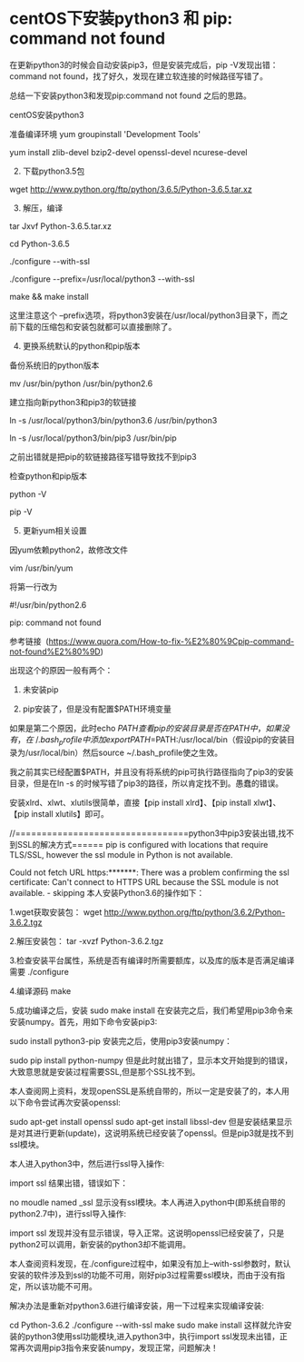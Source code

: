 # centOS下安装python3 和 pip: command not found


在更新python3的时候会自动安装pip3，但是安装完成后，pip -V发现出错：command not found，找了好久，发现在建立软连接的时候路径写错了。

总结一下安装python3和发现pip:command not found 之后的思路。

centOS安装python3


准备编译环境
yum groupinstall 'Development Tools' 

yum install zlib-devel bzip2-devel openssl-devel ncurese-devel 

2. 下载python3.5包

wget http://www.python.org/ftp/python/3.6.5/Python-3.6.5.tar.xz

3. 解压，编译

tar Jxvf Python-3.6.5.tar.xz

cd Python-3.6.5

./configure --with-ssl

./configure --prefix=/usr/local/python3 --with-ssl

make && make install 

这里注意这个 –prefix选项，将python3安装在/usr/local/python3目录下，而之前下载的压缩包和安装包就都可以直接删除了。 

4. 更换系统默认的python和pip版本 

备份系统旧的python版本

mv /usr/bin/python /usr/bin/python2.6

建立指向新python3和pip3的软链接

ln -s /usr/local/python3/bin/python3.6 /usr/bin/python3

ln -s /usr/local/python3/bin/pip3 /usr/bin/pip 

之前出错就是把pip的软链接路径写错导致找不到pip3

检查python和pip版本 

python -V 

pip -V 

5. 更新yum相关设置 

因yum依赖python2，故修改文件

vim /usr/bin/yum 

将第一行改为

#!/usr/bin/python2.6

pip: command not found

参考链接  (https://www.quora.com/How-to-fix-%E2%80%9Cpip-command-not-found%E2%80%9D)

出现这个的原因一般有两个： 

1. 未安装pip 

2. pip安装了，但是没有配置$PATH环境变量

如果是第二个原因，此时echo $PATH 查看pip的安装目录是否在PATH中，如果没有，在~/.bash_profile中添加export PATH=$PATH:/usr/local/bin（假设pip的安装目录为/usr/local/bin）然后source ~/.bash_profile使之生效。

我之前其实已经配置$PATH，并且没有将系统的pip可执行路径指向了pip3的安装目录，但是在ln -s 的时候写错了pip3的路径，所以肯定找不到。愚蠢的错误。

安装xlrd、xlwt、xlutils很简单，直接【pip install xlrd】、【pip install xlwt】、【pip install xlutils】即可。


//=================================python3中pip3安装出错,找不到SSL的解决方式======
pip is configured with locations that require TLS/SSL, however the ssl module in Python is not available.

Could not fetch URL https:*******: There was a problem confirming the ssl certificate: 
Can't connect to HTTPS URL because the SSL module is not available. - skipping
本人安装Python3.6的操作如下：


1.wget获取安装包：
  wget http://www.python.org/ftp/python/3.6.2/Python-3.6.2.tgz

2.解压安装包：
  tar -xvzf Python-3.6.2.tgz

3.检查安装平台属性，系统是否有编译时所需要额库，以及库的版本是否满足编译需要
  ./configure

4.编译源码
  make

5.成功编译之后，安装
  sudo make install
在安装完之后，我们希望用pip3命令来安装numpy。首先，用如下命令安装pip3:


sudo install python3-pip
安装完之后，使用pip3安装numpy：


sudo pip install python-numpy
但是此时就出错了，显示本文开始提到的错误，大致意思就是安装过程需要SSL,但是那个SSL找不到。

本人查阅网上资料，发现openSSL是系统自带的，所以一定是安装了的，本人用以下命令尝试再次安装openssl:

sudo apt-get install openssl
sudo apt-get install libssl-dev
但是安装结果显示是对其进行更新(update)，这说明系统已经安装了openssl。但是pip3就是找不到ssl模块。

本人进入python3中，然后进行ssl导入操作:

import ssl
结果出错，错误如下：

no moudle named _ssl
显示没有ssl模块。本人再进入python中(即系统自带的python2.7中)，进行ssl导入操作:

import ssl
发现并没有显示错误，导入正常。这说明openssl已经安装了，只是python2可以调用，新安装的python3却不能调用。

本人查阅资料发现，在./configure过程中，如果没有加上–with-ssl参数时，默认安装的软件涉及到ssl的功能不可用，刚好pip3过程需要ssl模块，而由于没有指定，所以该功能不可用。

解决办法是重新对python3.6进行编译安装，用一下过程来实现编译安装:

cd Python-3.6.2
./configure --with-ssl
make
sudo make install
这样就允许安装的python3使用ssl功能模块,进入python3中，执行import ssl发现未出错，正常再次调用pip3指令来安装numpy，发现正常，问题解决！
